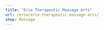 ```yaml
---
title: "Erie Therapeutic Massage Arts"
url: /erie/erie-therapeutic-massage-arts/
shop: Massage
---
```

